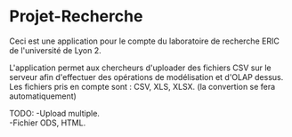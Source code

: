 Projet-Recherche
================
Ceci est une application pour le compte du laboratoire de recherche ERIC de l'université de Lyon 2.

L'application permet aux chercheurs d'uploader des fichiers CSV sur le serveur afin d'effectuer des opérations de modélisation et d'OLAP dessus.
Les fichiers pris en compte sont : CSV, XLS, XLSX. (la convertion se fera automatiquement)

TODO:
-Upload multiple.<br>
-Fichier ODS, HTML.
